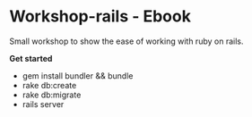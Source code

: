 Workshop-rails - Ebook
==============

Small workshop to show the ease of working with ruby on rails.

**Get started**

- gem install bundler && bundle
- rake db:create
- rake db:migrate
- rails server